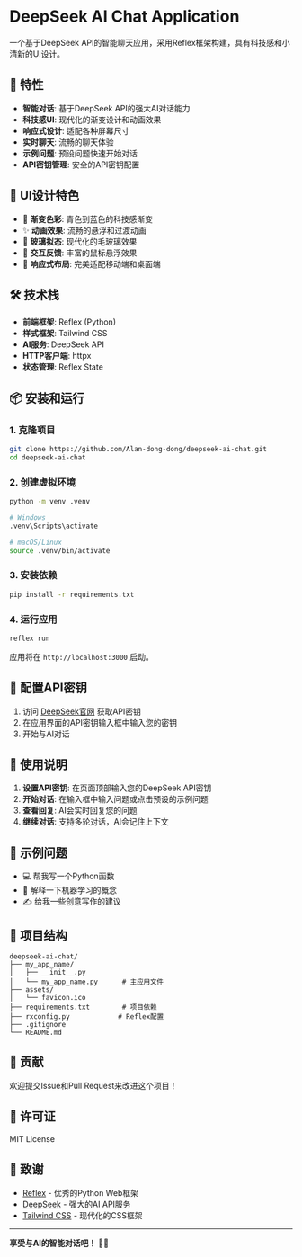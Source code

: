 # DeepSeek AI Chat Application

一个基于DeepSeek API的智能聊天应用，采用Reflex框架构建，具有科技感和小清新的UI设计。

## 🚀 特性

- **智能对话**: 基于DeepSeek API的强大AI对话能力
- **科技感UI**: 现代化的渐变设计和动画效果
- **响应式设计**: 适配各种屏幕尺寸
- **实时聊天**: 流畅的聊天体验
- **示例问题**: 预设问题快速开始对话
- **API密钥管理**: 安全的API密钥配置

## 🎨 UI设计特色

- 🌈 **渐变色彩**: 青色到蓝色的科技感渐变
- ✨ **动画效果**: 流畅的悬浮和过渡动画
- 🔮 **玻璃拟态**: 现代化的毛玻璃效果
- 🎯 **交互反馈**: 丰富的鼠标悬浮效果
- 📱 **响应式布局**: 完美适配移动端和桌面端

## 🛠️ 技术栈

- **前端框架**: Reflex (Python)
- **样式框架**: Tailwind CSS
- **AI服务**: DeepSeek API
- **HTTP客户端**: httpx
- **状态管理**: Reflex State

## 📦 安装和运行

### 1. 克隆项目

```bash
git clone https://github.com/Alan-dong-dong/deepseek-ai-chat.git
cd deepseek-ai-chat
```

### 2. 创建虚拟环境

```bash
python -m venv .venv

# Windows
.venv\Scripts\activate

# macOS/Linux
source .venv/bin/activate
```

### 3. 安装依赖

```bash
pip install -r requirements.txt
```

### 4. 运行应用

```bash
reflex run
```

应用将在 `http://localhost:3000` 启动。

## 🔑 配置API密钥

1. 访问 [DeepSeek官网](https://www.deepseek.com/) 获取API密钥
2. 在应用界面的API密钥输入框中输入您的密钥
3. 开始与AI对话

## 📝 使用说明

1. **设置API密钥**: 在页面顶部输入您的DeepSeek API密钥
2. **开始对话**: 在输入框中输入问题或点击预设的示例问题
3. **查看回复**: AI会实时回复您的问题
4. **继续对话**: 支持多轮对话，AI会记住上下文

## 🎯 示例问题

- 💻 帮我写一个Python函数
- 🧠 解释一下机器学习的概念
- ✍️ 给我一些创意写作的建议

## 📁 项目结构

```
deepseek-ai-chat/
├── my_app_name/
│   ├── __init__.py
│   └── my_app_name.py      # 主应用文件
├── assets/
│   └── favicon.ico
├── requirements.txt        # 项目依赖
├── rxconfig.py            # Reflex配置
├── .gitignore
└── README.md
```

## 🤝 贡献

欢迎提交Issue和Pull Request来改进这个项目！

## 📄 许可证

MIT License

## 🙏 致谢

- [Reflex](https://reflex.dev/) - 优秀的Python Web框架
- [DeepSeek](https://www.deepseek.com/) - 强大的AI API服务
- [Tailwind CSS](https://tailwindcss.com/) - 现代化的CSS框架

---

**享受与AI的智能对话吧！** 🤖✨